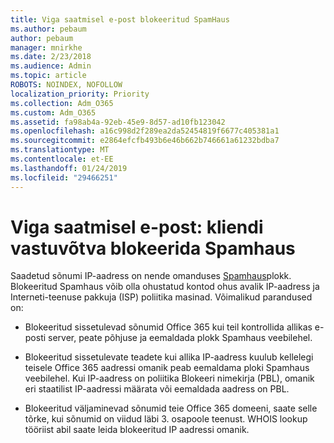 ```yaml
---
title: Viga saatmisel e-post blokeeritud SpamHaus
ms.author: pebaum
author: pebaum
manager: mnirkhe
ms.date: 2/23/2018
ms.audience: Admin
ms.topic: article
ROBOTS: NOINDEX, NOFOLLOW
localization_priority: Priority
ms.collection: Adm_O365
ms.custom: Adm_O365
ms.assetid: fa98ab4a-92eb-45e9-8d57-ad10fb123042
ms.openlocfilehash: a16c998d2f289ea2da52454819f6677c405381a1
ms.sourcegitcommit: e2864efcfb493b6e46b662b746661a61232bdba7
ms.translationtype: MT
ms.contentlocale: et-EE
ms.lasthandoff: 01/24/2019
ms.locfileid: "29466251"
---
```

# <a name="error-sending-email-client-host-blocked-using-spamhaus"></a>Viga saatmisel e-post: kliendi vastuvõtva blokeerida Spamhaus

Saadetud sõnumi IP-aadress on nende omanduses [Spamhaus](https://go.microsoft.com/fwlink/p/?linkid=123245)plokk. Blokeeritud Spamhaus võib olla ohustatud kontod ohus avalik IP-aadress ja Interneti-teenuse pakkuja (ISP) poliitika masinad. Võimalikud parandused on:
  
- Blokeeritud sissetulevad sõnumid Office 365 kui teil kontrollida allikas e-posti server, peate põhjuse ja eemaldada plokk Spamhaus veebilehel.
    
- Blokeeritud sissetulevate teadete kui allika IP-aadress kuulub kellelegi teisele Office 365 aadressi omanik peab eemaldama ploki Spamhaus veebilehel. Kui IP-aadress on poliitika Blokeeri nimekirja (PBL), omanik eri staatilist IP-aadressi määrata või eemaldada aadress on PBL.
    
- Blokeeritud väljaminevad sõnumid teie Office 365 domeeni, saate selle tõrke, kui sõnumid on viidud läbi 3. osapoole teenust. WHOIS lookup tööriist abil saate leida blokeeritud IP aadressi omanik.
    

